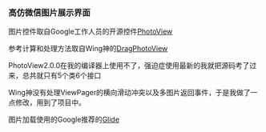 ### 高仿微信图片展示界面
图片控件取自Google工作人员的开源控件[PhotoView](https://github.com/chrisbanes/PhotoView)  

参考计算和处理方法取自Wing神的[DragPhotoView](https://github.com/githubwing/DragPhotoView)  

PhotoView2.0.0在我的编译器上使用不了，强迫症使用最新的我就把源码考了过来，总共就只有5个类6个接口

Wing神没有处理ViewPager的横向滑动冲突以及多图片返回事件，于是我做了一点修改，用到了项目中。

图片加载使用的Google推荐的[Glide](https://github.com/bumptech/glide)
